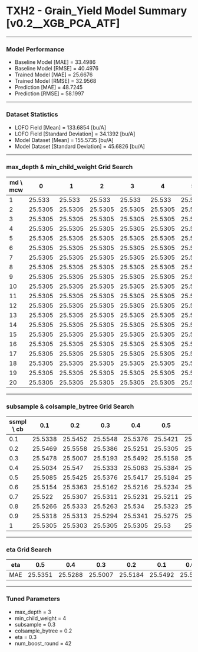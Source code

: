 # TXH2 - Grain_Yield Model Summary [v0.2__XGB_PCA_ATF]

***

### Model Performance

- Baseline Model [MAE] = 33.4986
- Baseline Model [RMSE] = 40.4976
- Trained Model [MAE] = 25.6676
- Trained Model [RMSE] = 32.9568
- Prediction [MAE] = 48.7245
- Prediction [RMSE] = 58.1997
***

### Dataset Statistics

- LOFO Field [Mean] = 133.6854 [bu/A]
- LOFO Field [Standard Deviation] = 34.1392 [bu/A]
- Model Dataset [Mean] = 155.5735 [bu/A]
- Model Dataset [Standard Deviation] = 45.6826 [bu/A]
***

### max_depth & min_child_weight Grid Search

|   md \ mcw |       0 |       1 |       2 |       3 |       4 |       5 |       6 |       7 |       8 |       9 |      10 |      11 |      12 |      13 |      14 |      15 |      16 |      17 |      18 |      19 |      20 |
|------------|---------|---------|---------|---------|---------|---------|---------|---------|---------|---------|---------|---------|---------|---------|---------|---------|---------|---------|---------|---------|---------|
|          1 | 25.533  | 25.533  | 25.533  | 25.533  | 25.533  | 25.533  | 25.533  | 25.533  | 25.533  | 25.533  | 25.533  | 25.533  | 25.533  | 25.533  | 25.533  | 25.533  | 25.533  | 25.533  | 25.533  | 25.533  | 25.533  |
|          2 | 25.5305 | 25.5305 | 25.5305 | 25.5305 | 25.5305 | 25.5305 | 25.5305 | 25.5305 | 25.5305 | 25.5305 | 25.5305 | 25.5305 | 25.5305 | 25.5305 | 25.5305 | 25.5305 | 25.5305 | 25.5305 | 25.5305 | 25.5305 | 25.5305 |
|          3 | 25.5305 | 25.5305 | 25.5305 | 25.5305 | 25.5305 | 25.5305 | 25.5305 | 25.5305 | 25.5305 | 25.5305 | 25.5305 | 25.5305 | 25.5305 | 25.5305 | 25.5305 | 25.5305 | 25.5305 | 25.5305 | 25.5305 | 25.5305 | 25.5305 |
|          4 | 25.5305 | 25.5305 | 25.5305 | 25.5305 | 25.5305 | 25.5305 | 25.5305 | 25.5305 | 25.5305 | 25.5305 | 25.5305 | 25.5305 | 25.5305 | 25.5305 | 25.5305 | 25.5305 | 25.5305 | 25.5305 | 25.5305 | 25.5305 | 25.5305 |
|          5 | 25.5305 | 25.5305 | 25.5305 | 25.5305 | 25.5305 | 25.5305 | 25.5305 | 25.5305 | 25.5305 | 25.5305 | 25.5305 | 25.5305 | 25.5305 | 25.5305 | 25.5305 | 25.5305 | 25.5305 | 25.5305 | 25.5305 | 25.5305 | 25.5305 |
|          6 | 25.5305 | 25.5305 | 25.5305 | 25.5305 | 25.5305 | 25.5305 | 25.5305 | 25.5305 | 25.5305 | 25.5305 | 25.5305 | 25.5305 | 25.5305 | 25.5305 | 25.5305 | 25.5305 | 25.5305 | 25.5305 | 25.5305 | 25.5305 | 25.5305 |
|          7 | 25.5305 | 25.5305 | 25.5305 | 25.5305 | 25.5305 | 25.5305 | 25.5305 | 25.5305 | 25.5305 | 25.5305 | 25.5305 | 25.5305 | 25.5305 | 25.5305 | 25.5305 | 25.5305 | 25.5305 | 25.5305 | 25.5305 | 25.5305 | 25.5305 |
|          8 | 25.5305 | 25.5305 | 25.5305 | 25.5305 | 25.5305 | 25.5305 | 25.5305 | 25.5305 | 25.5305 | 25.5305 | 25.5305 | 25.5305 | 25.5305 | 25.5305 | 25.5305 | 25.5305 | 25.5305 | 25.5305 | 25.5305 | 25.5305 | 25.5305 |
|          9 | 25.5305 | 25.5305 | 25.5305 | 25.5305 | 25.5305 | 25.5305 | 25.5305 | 25.5305 | 25.5305 | 25.5305 | 25.5305 | 25.5305 | 25.5305 | 25.5305 | 25.5305 | 25.5305 | 25.5305 | 25.5305 | 25.5305 | 25.5305 | 25.5305 |
|         10 | 25.5305 | 25.5305 | 25.5305 | 25.5305 | 25.5305 | 25.5305 | 25.5305 | 25.5305 | 25.5305 | 25.5305 | 25.5305 | 25.5305 | 25.5305 | 25.5305 | 25.5305 | 25.5305 | 25.5305 | 25.5305 | 25.5305 | 25.5305 | 25.5305 |
|         11 | 25.5305 | 25.5305 | 25.5305 | 25.5305 | 25.5305 | 25.5305 | 25.5305 | 25.5305 | 25.5305 | 25.5305 | 25.5305 | 25.5305 | 25.5305 | 25.5305 | 25.5305 | 25.5305 | 25.5305 | 25.5305 | 25.5305 | 25.5305 | 25.5305 |
|         12 | 25.5305 | 25.5305 | 25.5305 | 25.5305 | 25.5305 | 25.5305 | 25.5305 | 25.5305 | 25.5305 | 25.5305 | 25.5305 | 25.5305 | 25.5305 | 25.5305 | 25.5305 | 25.5305 | 25.5305 | 25.5305 | 25.5305 | 25.5305 | 25.5305 |
|         13 | 25.5305 | 25.5305 | 25.5305 | 25.5305 | 25.5305 | 25.5305 | 25.5305 | 25.5305 | 25.5305 | 25.5305 | 25.5305 | 25.5305 | 25.5305 | 25.5305 | 25.5305 | 25.5305 | 25.5305 | 25.5305 | 25.5305 | 25.5305 | 25.5305 |
|         14 | 25.5305 | 25.5305 | 25.5305 | 25.5305 | 25.5305 | 25.5305 | 25.5305 | 25.5305 | 25.5305 | 25.5305 | 25.5305 | 25.5305 | 25.5305 | 25.5305 | 25.5305 | 25.5305 | 25.5305 | 25.5305 | 25.5305 | 25.5305 | 25.5305 |
|         15 | 25.5305 | 25.5305 | 25.5305 | 25.5305 | 25.5305 | 25.5305 | 25.5305 | 25.5305 | 25.5305 | 25.5305 | 25.5305 | 25.5305 | 25.5305 | 25.5305 | 25.5305 | 25.5305 | 25.5305 | 25.5305 | 25.5305 | 25.5305 | 25.5305 |
|         16 | 25.5305 | 25.5305 | 25.5305 | 25.5305 | 25.5305 | 25.5305 | 25.5305 | 25.5305 | 25.5305 | 25.5305 | 25.5305 | 25.5305 | 25.5305 | 25.5305 | 25.5305 | 25.5305 | 25.5305 | 25.5305 | 25.5305 | 25.5305 | 25.5305 |
|         17 | 25.5305 | 25.5305 | 25.5305 | 25.5305 | 25.5305 | 25.5305 | 25.5305 | 25.5305 | 25.5305 | 25.5305 | 25.5305 | 25.5305 | 25.5305 | 25.5305 | 25.5305 | 25.5305 | 25.5305 | 25.5305 | 25.5305 | 25.5305 | 25.5305 |
|         18 | 25.5305 | 25.5305 | 25.5305 | 25.5305 | 25.5305 | 25.5305 | 25.5305 | 25.5305 | 25.5305 | 25.5305 | 25.5305 | 25.5305 | 25.5305 | 25.5305 | 25.5305 | 25.5305 | 25.5305 | 25.5305 | 25.5305 | 25.5305 | 25.5305 |
|         19 | 25.5305 | 25.5305 | 25.5305 | 25.5305 | 25.5305 | 25.5305 | 25.5305 | 25.5305 | 25.5305 | 25.5305 | 25.5305 | 25.5305 | 25.5305 | 25.5305 | 25.5305 | 25.5305 | 25.5305 | 25.5305 | 25.5305 | 25.5305 | 25.5305 |
|         20 | 25.5305 | 25.5305 | 25.5305 | 25.5305 | 25.5305 | 25.5305 | 25.5305 | 25.5305 | 25.5305 | 25.5305 | 25.5305 | 25.5305 | 25.5305 | 25.5305 | 25.5305 | 25.5305 | 25.5305 | 25.5305 | 25.5305 | 25.5305 | 25.5305 |

***

### subsample & colsample_bytree Grid Search

|   ssmpl \ cb |     0.1 |     0.2 |     0.3 |     0.4 |     0.5 |     0.6 |     0.7 |     0.8 |     0.9 |     1.0 |
|--------------|---------|---------|---------|---------|---------|---------|---------|---------|---------|---------|
|          0.1 | 25.5338 | 25.5452 | 25.5548 | 25.5376 | 25.5421 | 25.5409 | 25.5503 | 25.6064 | 25.6072 | 25.5456 |
|          0.2 | 25.5469 | 25.5558 | 25.5386 | 25.5251 | 25.5305 | 25.531  | 25.5265 | 25.5192 | 25.5329 | 25.5576 |
|          0.3 | 25.5478 | 25.5007 | 25.5193 | 25.5492 | 25.5158 | 25.5499 | 25.5466 | 25.5512 | 25.5504 | 25.5485 |
|          0.4 | 25.5034 | 25.547  | 25.5333 | 25.5063 | 25.5384 | 25.5083 | 25.5081 | 25.5057 | 25.5012 | 25.5373 |
|          0.5 | 25.5085 | 25.5425 | 25.5376 | 25.5417 | 25.5184 | 25.5119 | 25.5446 | 25.5447 | 25.5421 | 25.5443 |
|          0.6 | 25.5154 | 25.5363 | 25.5162 | 25.5216 | 25.5234 | 25.5137 | 25.5172 | 25.5188 | 25.5225 | 25.522  |
|          0.7 | 25.522  | 25.5307 | 25.5311 | 25.5231 | 25.5211 | 25.5233 | 25.5215 | 25.5365 | 25.5373 | 25.5374 |
|          0.8 | 25.5266 | 25.5333 | 25.5263 | 25.534  | 25.5323 | 25.5248 | 25.5301 | 25.5252 | 25.5318 | 25.5258 |
|          0.9 | 25.5318 | 25.5313 | 25.5294 | 25.5341 | 25.5275 | 25.5293 | 25.529  | 25.5302 | 25.5276 | 25.529  |
|          1   | 25.5305 | 25.5303 | 25.5305 | 25.5305 | 25.53   | 25.5305 | 25.5305 | 25.5305 | 25.5305 | 25.5305 |

***

### eta Grid Search

| eta   |     0.5 |     0.4 |     0.3 |     0.2 |     0.1 |    0.01 |   0.001 |
|-------|---------|---------|---------|---------|---------|---------|---------|
| MAE   | 25.5351 | 25.5288 | 25.5007 | 25.5184 | 25.5492 | 25.5421 | 59.4973 |

***

### Tuned Parameters

- max_depth = 3
- min_child_weight = 4
- subsample = 0.3
- colsample_bytree = 0.2
- eta = 0.3
- num_boost_round = 42
